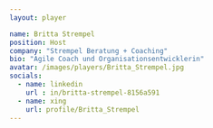 ```yaml
---
layout: player

name: Britta Strempel 
position: Host
company: "Strempel Beratung + Coaching"
bio: "Agile Coach und Organisationsentwicklerin"
avatar: /images/players/Britta_Strempel.jpg
socials:
  - name: linkedin
    url : in/britta-strempel-8156a591
  - name: xing
    url: profile/Britta_Strempel
---
```



